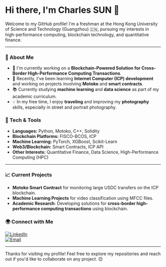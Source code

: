 # Hi there, I'm Charles SUN 👋

Welcome to my GitHub profile! I'm a freshman at the Hong Kong University of Science and Technology (Guangzhou) 🇨🇳, pursuing my interests in high-performance computing, blockchain technology, and quantitative finance.

---

### 🚀 About Me

- 🔭 I'm currently working on a **Blockchain-Powered Solution for Cross-Border High-Performance Computing Transactions**.
- 🌱 Recently, I've been learning **Internet Computer (ICP) development** and working on projects involving **Motoko** and **smart contracts**.
- 📚 Currently studying **machine learning** and **data science** as part of my academic curriculum.
- 💡 In my free time, I enjoy **traveling** and improving my **photography** skills, especially in street and portrait photography.

### 🔧 Tech & Tools

- **Languages:** Python, Motoko, C++, Solidity
- **Blockchain Platforms:** FISCO-BCOS, ICP
- **Machine Learning:** PyTorch, XGBoost, Scikit-Learn
- **Web3/Blockchain:** Smart Contracts, ICP API
- **Other Interests:** Quantitative Finance, Data Science, High-Performance Computing (HPC)

---

### 📈 Current Projects

- **Motoko Smart Contract** for monitoring large USDC transfers on the ICP blockchain.
- **Machine Learning Projects** for video classification using MFCC files.
- **Academic Research**: Developing solutions for **cross-border high-performance computing transactions** using blockchain.

### 🌍 Connect with Me

[![LinkedIn](https://img.shields.io/badge/LinkedIn-Connect-blue?style=flat&logo=linkedin)](https://www.linkedin.com/in/your-linkedin/)  
[![Email](https://img.shields.io/badge/Email-Contact-orange?style=flat&logo=gmail)](mailto:your-email@example.com)

---

Thanks for visiting my profile! Feel free to explore my repositories and reach out if you'd like to collaborate on any project. 😊
